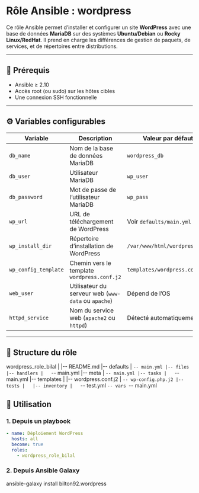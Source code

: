 # Rôle Ansible : wordpress

Ce rôle Ansible permet d’installer et configurer un site **WordPress** avec une base de données **MariaDB** sur des systèmes **Ubuntu/Debian** ou **Rocky Linux/RedHat**. Il prend en charge les différences de gestion de paquets, de services, et de répertoires entre distributions.

---

## 🧰 Prérequis

- Ansible ≥ 2.10
- Accès root (ou sudo) sur les hôtes cibles
- Une connexion SSH fonctionnelle

---

## ⚙️ Variables configurables

| Variable               | Description                                             | Valeur par défaut        |
|------------------------|---------------------------------------------------------|---------------------------|
| `db_name`              | Nom de la base de données MariaDB                       | `wordpress_db`            |
| `db_user`              | Utilisateur MariaDB                                     | `wp_user`                 |
| `db_password`          | Mot de passe de l’utilisateur MariaDB                   | `wp_pass`                 |
| `wp_url`               | URL de téléchargement de WordPress                      | Voir `defaults/main.yml`  |
| `wp_install_dir`       | Répertoire d’installation de WordPress                  | `/var/www/html/wordpress` |
| `wp_config_template`   | Chemin vers le template `wordpress.conf.j2`             | `templates/wordpress.conf.j2` |
| `web_user`             | Utilisateur du serveur web (`www-data` ou `apache`)     | Dépend de l’OS            |
| `httpd_service`        | Nom du service web (`apache2` ou `httpd`)               | Détecté automatiquement   |

---

## 📁 Structure du rôle

wordpress_role_bilal
|
|-- README.md
|-- defaults
|   `-- main.yml
|-- files
|-- handlers
|   `-- main.yml
|-- meta
|   `-- main.yml
|-- tasks
|   `-- main.yml
|-- templates
|   |-- wordpress.conf.j2
|   `-- wp-config.php.j2
|-- tests
|   |-- inventory
|   `-- test.yml
`-- vars
    `-- main.yml

## 🚀 Utilisation

### 1. Depuis un playbook

```yaml
- name: Déploiement WordPress
  hosts: all
  become: true
  roles:
    - wordpress_role_bilal
```
### 2. Depuis Ansible Galaxy

ansible-galaxy install bilton92.wordpress
